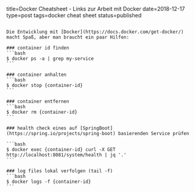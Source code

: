 title=Docker Cheatsheet - Links zur Arbeit mit Docker
date=2018-12-17
type=post
tags=docker cheat sheet
status=published
~~~~~~

Die Entwicklung mit [Docker](https://docs.docker.com/get-docker/) macht Spaß, aber man braucht ein paar Hilfen:

### container id finden
```bash
$ docker ps -a | grep my-service
```

### container anhalten
```bash
$ docker stop {container-id}
```

### container entfernen
```bash
$ docker rm {container-id}
```

### health check eines auf [SpringBoot](https://spring.io/projects/spring-boot) basierenden Service prüfen

```bash
$ docker exec {container-id} curl -X GET http://localhost:8081/system/health | jq '.'
```

### log files lokal verfolgen (tail -f)
```bash
$ docker logs -f {container-id}
```
